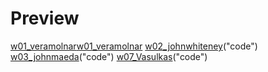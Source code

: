 # Preview
[w01_veramolnar](https://hiroyukisakamoto.github.io/rtp_sfpc_fall21/w01_veramolnar)[w01_veramolnar](https://github.com/hiroyukisakamoto/rtp_sfpc_fall21/blob/e3a89bc51d6a397db25d7a0581ffe99ce74de442/w01_veramolnar/sketch.js "code")
[w02_johnwhiteney](https://hiroyukisakamoto.github.io/rtp_sfpc_fall21/w02_johnwhiteney/bin/w2_johnwhiteney.html)("code")
[w03_johnmaeda](https://hiroyukisakamoto.github.io/rtp_sfpc_fall21/w03_johnmaeda)("code")
[w07_Vasulkas](https://hiroyukisakamoto.github.io/rtp_sfpc_fall21/w07_Vasulkas/bin/ruttEtra1.html)("code")
